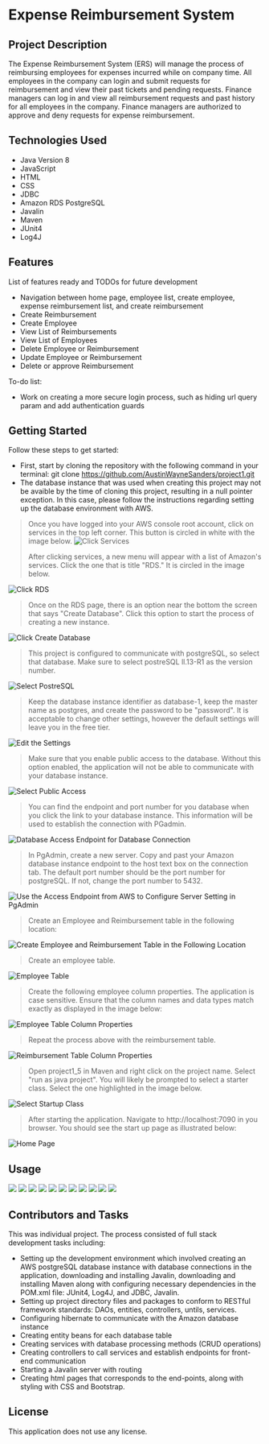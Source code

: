 # Expense Reimbursement System

## Project Description

The Expense Reimbursement System (ERS) will manage the process of reimbursing employees for expenses incurred while on company time. 
All employees in the company can login and submit requests for reimbursement and view their past tickets and pending requests. 
Finance managers can log in and view all reimbursement requests and past history for all employees in the company. Finance managers 
are authorized to approve and deny requests for expense reimbursement. 

## Technologies Used

* Java Version 8
* JavaScript 
* HTML 
* CSS 
* JDBC 
* Amazon RDS PostgreSQL
* Javalin 
* Maven 
* JUnit4 
* Log4J

## Features

List of features ready and TODOs for future development
* Navigation between home page, employee list, create employee, expense reimbursement list, and create reimbursement
* Create Reimbursement
* Create Employee
* View List of Reimbursements
* View List of Employees
* Delete Employee or Reimbursement
* Update Employee or Reimbursement
* Delete or approve Reimbursement

To-do list: 
* Work on creating a more secure login process, such as hiding url query param and add authentication guards 

## Getting Started

Follow these steps to get started: 

* First, start by cloning the repository with the following command in your terminal: git clone https://github.com/AustinWayneSanders/project1.git 
* The database instance that was used when creating this project may not be avaible by the time of cloning this project, resulting in a null pointer exception. In this case, please follow the instructions regarding setting up the database environment with AWS. 
> Once you have logged into your AWS console root account, click on services in the top left corner. This button is circled in white with the image below. 
![Click Services](https://github.com/AustinWayneSanders/project1/blob/main/Project1_Demo_Images/project1_Image1.png)
>
> After clicking services, a new menu will appear with a list of Amazon's services. Click the one that is title "RDS." It is circled in the image below.
> 
![Click RDS](https://github.com/AustinWayneSanders/project1/blob/main/Project1_Demo_Images/project1_Image2.png)
>
>Once on the RDS page, there is an option near the bottom the screen that says "Create Database". Click this option to start the process of creating a new instance. 
>
![Click Create Database](https://github.com/AustinWayneSanders/project1/blob/main/Project1_Demo_Images/project1_Image3.png)
>
>This project is configured to communicate with postgreSQL, so select that database. Make sure to select postreSQL ll.13-R1 as the version number. 
>
![Select PostreSQL](https://github.com/AustinWayneSanders/project1/blob/main/Project1_Demo_Images/project1_Image4.PNG)
>
>Keep the database instance identifier as database-1, keep the master name as postgres, and create the password to be "password". It is acceptable to change other settings, however the default settings will leave you in the free tier. 
>
![Edit the Settings](https://github.com/AustinWayneSanders/project1/blob/main/Project1_Demo_Images/project1_image5.PNG)
>
> Make sure that you enable public access to the database. Without this option enabled, the application will not be able to communicate with your database instance. 
>
![Select Public Access](https://github.com/AustinWayneSanders/project1/blob/main/Project1_Demo_Images/project1_image6.PNG)
>
> You can find the endpoint and port number for you database when you click the link to your database instance. This information will be used to establish the connection with PGadmin. 
>
![Database Access Endpoint for Database Connection](https://github.com/AustinWayneSanders/project1/blob/main/Project1_Demo_Images/project1_image7.PNG)
>
> In PgAdmin, create a new server. Copy and past your Amazon database instance endpoint to the host text box on the connection tab. The default port number should be the port number for postgreSQL. If not, change the port number to 5432. 
>
![Use the Access Endpoint from AWS to Configure Server Setting in PgAdmin](https://github.com/AustinWayneSanders/project1/blob/main/Project1_Demo_Images/project1_image8.PNG)
>
> Create an Employee and Reimbursement table in the following location: 
>
![Create Employee and Reimbursement Table in the Following Location](https://github.com/AustinWayneSanders/project1/blob/main/Project1_Demo_Images/project1_image9.PNG)
>
> Create an employee table.
>
![Employee Table](https://github.com/AustinWayneSanders/project1/blob/main/Project1_Demo_Images/project1_image10.PNG)
>
> Create the following employee column properties. The application is case sensitive. Ensure that the column names and data types match exactly as displayed in the image below:
>
![Employee Table Column Properties](https://github.com/AustinWayneSanders/project1/blob/main/Project1_Demo_Images/project1_image11.PNG)
>
> Repeat the process above with the reimbursement table. 
>
![Reimbursement Table Column Properties](https://github.com/AustinWayneSanders/project1/blob/main/Project1_Demo_Images/project1_image12.PNG)
>
> Open project1_5 in Maven and right click on the project name. Select "run as java project". You will likely be prompted to select a starter class. Select the one highlighted in the image below. 
>
![Select Startup Class](https://github.com/AustinWayneSanders/project1/blob/main/Project1_Demo_Images/project1_image13.PNG)
>
> After starting the application. Navigate to http://localhost:7090 in you browser. You should see the start up page as illustrated below:
>
![Home Page](https://github.com/AustinWayneSanders/project1/blob/main/Project1_Demo_Images/project1_image14.PNG)

## Usage

![](https://github.com/AustinWayneSanders/project1/blob/main/Project1_Demo_Images/project1_image19.PNG)
![](https://github.com/AustinWayneSanders/project1/blob/main/Project1_Demo_Images/project1_image20.PNG)
![](https://github.com/AustinWayneSanders/project1/blob/main/Project1_Demo_Images/project1_image21.PNG)
![](https://github.com/AustinWayneSanders/project1/blob/main/Project1_Demo_Images/project1_image22.PNG)
![](https://github.com/AustinWayneSanders/project1/blob/main/Project1_Demo_Images/project1_image23.PNG)
![](https://github.com/AustinWayneSanders/project1/blob/main/Project1_Demo_Images/project1_image24.PNG)
![](https://github.com/AustinWayneSanders/project1/blob/main/Project1_Demo_Images/project1_image25.PNG)
![](https://github.com/AustinWayneSanders/project1/blob/main/Project1_Demo_Images/project1_image26.PNG)
![](https://github.com/AustinWayneSanders/project1/blob/main/Project1_Demo_Images/project1_image27.PNG)
![](https://github.com/AustinWayneSanders/project1/blob/main/Project1_Demo_Images/project1_image28.PNG)
![](https://github.com/AustinWayneSanders/project1/blob/main/Project1_Demo_Images/project1_image29.PNG)

## Contributors and Tasks

This was individual project. The process consisted of full stack development tasks including: 
* Setting up the development environment which involved creating an AWS postgreSQL database instance with database connections in the application, downloading and installing Javalin, downloading and installing Maven along with configuring necessary dependencies in the POM.xml file: JUnit4, Log4J, and JDBC, Javalin. 
* Setting up project directory files and packages to conform to RESTful framework standards: DAOs, entities, controllers, untils, services. 
* Configuring hibernate to communicate with the Amazon database instance
* Creating entity beans for each database table
* Creating services with database processing methods (CRUD operations)
* Creating controllers to call services and establish endpoints for front-end communication
* Starting a Javalin server with routing
* Creating html pages that corresponds to the end-points, along with styling with CSS and Bootstrap. 

## License

This application does not use any license.

